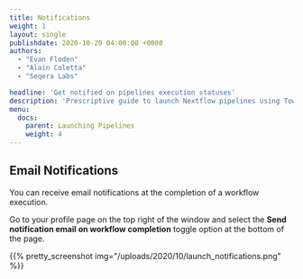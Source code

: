 ```yaml
---
title: Notifications
weight: 1
layout: single
publishdate: 2020-10-20 04:00:00 +0000
authors:
  - "Evan Floden"
  - "Alain Coletta"
  - "Seqera Labs"

headline: 'Get notified on pipelines execution statuses'
description: 'Prescriptive guide to launch Nextflow pipelines using Tower.nf'
menu:
  docs:
    parent: Launching Pipelines
    weight: 4
---
```


## Email Notifications

You can receive email notifications at the completion of a  workflow execution.

Go to your profile page on the top right of the window and select the **Send notification email on workflow completion** toggle option at the bottom of the page.

{{% pretty_screenshot img="/uploads/2020/10/launch_notifications.png" %}}

<br>
